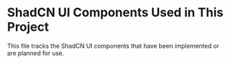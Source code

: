 # ShadCN UI Components Used in This Project

This file tracks the ShadCN UI components that have been implemented or are planned for use. 